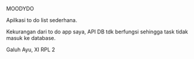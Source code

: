 MOODYDO 

Apilkasi to do list sederhana.

Kekurangan dari to do app saya, API DB tdk berfungsi sehingga task tidak masuk ke database.

Galuh Ayu, XI RPL 2 
